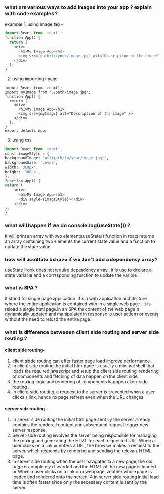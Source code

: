 ### what are various ways to add images into your app ? explain with code examples ?

example 1. using image tag -

```python
import React from 'react';
function App() {
  return (
    <div>
      <h1>My Image App</h1>
      <img src="path/to/your/image.jpg" alt="Description of the image" />
    </div>
  );
}
```

2. using importing image

```pyhton
import React from 'react';
import myImage from './path/image.jpg';
function App() {
  return (
    <div>
      <h1>My Image App</h1>
      <img src={myImage} alt="Description of the image" />
    </div>
  );
}
export default App;
```

3. using css

```python
import React from 'react';
const imageStyle = {
backgroundImage: 'url(path/to/your/image.jpg)',
backgroundSize: 'cover',
width: '300px',
height: '200px',
};
function App() {
return (
    <div>
      <h1>My Image App</h1>
      <div style={imageStyle}></div>
    </div>
);
}
```

### what will happen if we do console.log(useState()) ?

it will print an array with two elements.useState() function in react returns an array containing two elements the current state value and a function to update the state value.

### how will useState behave if we don't add a dependency array?

useState Hook does not require dependency array . it is use to declare a state variable and a corresponding function to update the varible .

### what is SPA ?

it stand for single page application .it is a web application architecture where the entire application is contained with in a single web page . it is reload a single html page.in an SPA the content of the web page is dynamically updated and manipulated in response to user actions or events without the need to reload the entire page .

### what is difference betweeen client side routing and server side routing ?

#### client side routing-

1. client sidde routing can offer faster page load improve performance .
2. in client side routing the initial html page is usually a minimal shell that loads the required javascript and setup the client side routing ,rendering of components and fetching of data happen on the client side.
3. the routing logic and rendering of components happpen client side routing .
4. in client-side routing, a request to the server is prevented when a user clicks a link, hence no page refresh even when the URL changes

#### server side routing -

1. in server side routing the initial html page sent by the server already contains the rendered content and subsequent request trigger new server response.
2. Server-side routing involves the server being responsible for managing the routing and generating the HTML for each requested URL.
   When a user clicks on a link or enters a URL, the browser makes a request to the server, which responds by rendering and sending the relevant HTML page.
3. in server side routing when the user navigates to a new page, the old page is completely discarded and the HTML of the new page is loaded or When a user clicks on a link on a webpage, another whole page is loaded and rendered onto the screen.
   4.in server side routing Initial load time is often faster since only the necessary content is sent by the server.
